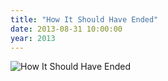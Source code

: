 ```yaml
---
title: "How It Should Have Ended"
date: 2013-08-31 10:00:00
year: 2013
---
```

<img src="{{site.github.url}}/files/2013/08/how-it-should-have-ended.png" alt="How It Should Have Ended" />
